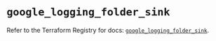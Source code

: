 # `google_logging_folder_sink`

Refer to the Terraform Registry for docs: [`google_logging_folder_sink`](https://registry.terraform.io/providers/hashicorp/google/6.20.0/docs/resources/logging_folder_sink).
